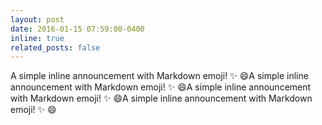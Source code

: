```yaml
---
layout: post
date: 2016-01-15 07:59:00-0400
inline: true
related_posts: false
---
```


A simple inline announcement with Markdown emoji! :sparkles: :smile:A simple inline announcement with Markdown emoji! :sparkles: :smile:A simple inline announcement with Markdown emoji! :sparkles: :smile:A simple inline announcement with Markdown emoji! :sparkles: :smile:
